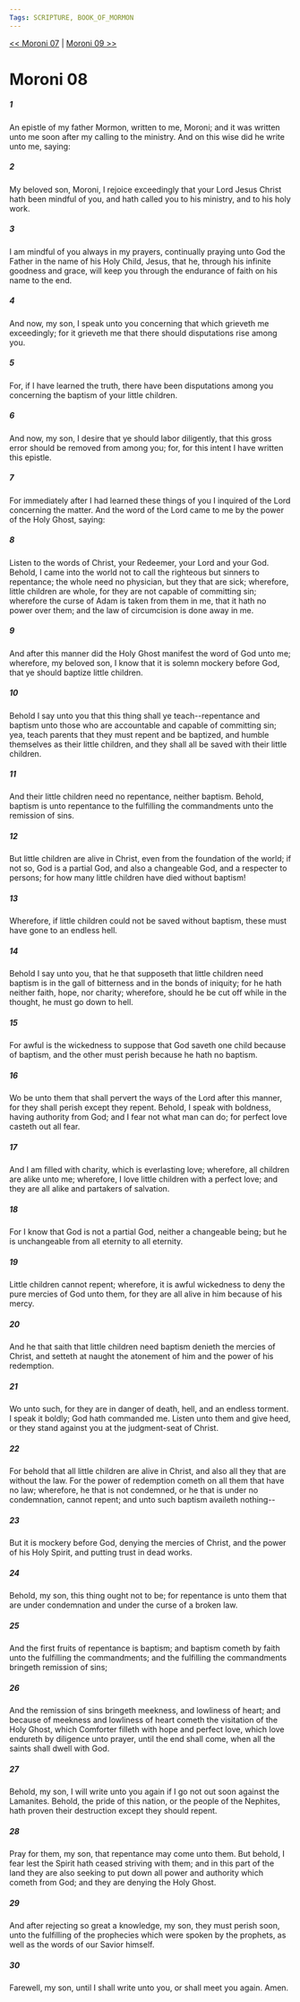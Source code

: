 ```yaml
---
Tags: SCRIPTURE, BOOK_OF_MORMON
---
```


[<< Moroni 07](BOOK_OF_MORMON/15_Moroni/Moroni_07.md) | [Moroni 09 >>](BOOK_OF_MORMON/15_Moroni/Moroni_09.md)

# Moroni 08

##### 1
 An epistle of my father Mormon, written to me, Moroni; and it was written unto me soon after my calling to the ministry. And on this wise did he write unto me, saying:
##### 2
 My beloved son, Moroni, I rejoice exceedingly that your Lord Jesus Christ hath been mindful of you, and hath called you to his ministry, and to his holy work.
##### 3
 I am mindful of you always in my prayers, continually praying unto God the Father in the name of his Holy Child, Jesus, that he, through his infinite goodness and grace, will keep you through the endurance of faith on his name to the end.
##### 4
 And now, my son, I speak unto you concerning that which grieveth me exceedingly; for it grieveth me that there should disputations rise among you.
##### 5
 For, if I have learned the truth, there have been disputations among you concerning the baptism of your little children.
##### 6
 And now, my son, I desire that ye should labor diligently, that this gross error should be removed from among you; for, for this intent I have written this epistle.
##### 7
 For immediately after I had learned these things of you I inquired of the Lord concerning the matter. And the word of the Lord came to me by the power of the Holy Ghost, saying:
##### 8
 Listen to the words of Christ, your Redeemer, your Lord and your God. Behold, I came into the world not to call the righteous but sinners to repentance; the whole need no physician, but they that are sick; wherefore, little children are whole, for they are not capable of committing sin; wherefore the curse of Adam is taken from them in me, that it hath no power over them; and the law of circumcision is done away in me.
##### 9
 And after this manner did the Holy Ghost manifest the word of God unto me; wherefore, my beloved son, I know that it is solemn mockery before God, that ye should baptize little children.
##### 10
 Behold I say unto you that this thing shall ye teach--repentance and baptism unto those who are accountable and capable of committing sin; yea, teach parents that they must repent and be baptized, and humble themselves as their little children, and they shall all be saved with their little children.
##### 11
 And their little children need no repentance, neither baptism. Behold, baptism is unto repentance to the fulfilling the commandments unto the remission of sins.
##### 12
 But little children are alive in Christ, even from the foundation of the world; if not so, God is a partial God, and also a changeable God, and a respecter to persons; for how many little children have died without baptism!
##### 13
 Wherefore, if little children could not be saved without baptism, these must have gone to an endless hell.
##### 14
 Behold I say unto you, that he that supposeth that little children need baptism is in the gall of bitterness and in the bonds of iniquity; for he hath neither faith, hope, nor charity; wherefore, should he be cut off while in the thought, he must go down to hell.
##### 15
 For awful is the wickedness to suppose that God saveth one child because of baptism, and the other must perish because he hath no baptism.
##### 16
 Wo be unto them that shall pervert the ways of the Lord after this manner, for they shall perish except they repent. Behold, I speak with boldness, having authority from God; and I fear not what man can do; for perfect love casteth out all fear.
##### 17
 And I am filled with charity, which is everlasting love; wherefore, all children are alike unto me; wherefore, I love little children with a perfect love; and they are all alike and partakers of salvation.
##### 18
 For I know that God is not a partial God, neither a changeable being; but he is unchangeable from all eternity to all eternity.
##### 19
 Little children cannot repent; wherefore, it is awful wickedness to deny the pure mercies of God unto them, for they are all alive in him because of his mercy.
##### 20
 And he that saith that little children need baptism denieth the mercies of Christ, and setteth at naught the atonement of him and the power of his redemption.
##### 21
 Wo unto such, for they are in danger of death, hell, and an endless torment. I speak it boldly; God hath commanded me. Listen unto them and give heed, or they stand against you at the judgment-seat of Christ.
##### 22
 For behold that all little children are alive in Christ, and also all they that are without the law. For the power of redemption cometh on all them that have no law; wherefore, he that is not condemned, or he that is under no condemnation, cannot repent; and unto such baptism availeth nothing--
##### 23
 But it is mockery before God, denying the mercies of Christ, and the power of his Holy Spirit, and putting trust in dead works.
##### 24
 Behold, my son, this thing ought not to be; for repentance is unto them that are under condemnation and under the curse of a broken law.
##### 25
 And the first fruits of repentance is baptism; and baptism cometh by faith unto the fulfilling the commandments; and the fulfilling the commandments bringeth remission of sins;
##### 26
 And the remission of sins bringeth meekness, and lowliness of heart; and because of meekness and lowliness of heart cometh the visitation of the Holy Ghost, which Comforter filleth with hope and perfect love, which love endureth by diligence unto prayer, until the end shall come, when all the saints shall dwell with God.
##### 27
 Behold, my son, I will write unto you again if I go not out soon against the Lamanites. Behold, the pride of this nation, or the people of the Nephites, hath proven their destruction except they should repent.
##### 28
 Pray for them, my son, that repentance may come unto them. But behold, I fear lest the Spirit hath ceased striving with them; and in this part of the land they are also seeking to put down all power and authority which cometh from God; and they are denying the Holy Ghost.
##### 29
 And after rejecting so great a knowledge, my son, they must perish soon, unto the fulfilling of the prophecies which were spoken by the prophets, as well as the words of our Savior himself.
##### 30
 Farewell, my son, until I shall write unto you, or shall meet you again. Amen.

